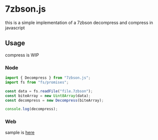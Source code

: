 # 7zbson.js

this is a simple implementation of a 7zbson decompress and compress in javascript

## Usage
compress is WIP
### Node
```javascript
import { Decompress } from "7zbson.js";
import fs from "fs/promises";

const data = fs.readFile("file.7zbson");
const biteArray = new Uint8Array(data);
const decompress = new Decompress(biteArray);

console.log(decompress);
```
### Web
sample is [here](https://github.com/rassi0429/7zbsonjs-example)


